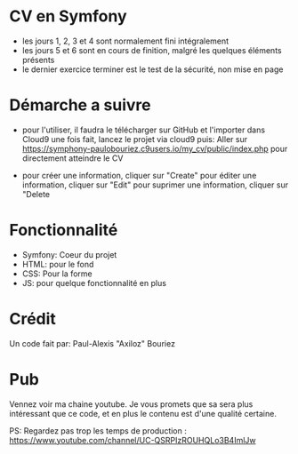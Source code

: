 # CV en Symfony

* les jours 1, 2, 3 et 4 sont normalement fini intégralement
* les jours 5 et 6 sont en cours de finition, malgré les quelques éléments présents
* le dernier exercice terminer est le test de la sécurité, non mise en page
 
# Démarche a suivre
 * pour l'utiliser, il faudra le télécharger sur GitHub et l'importer dans Cloud9
 une fois fait, lancez le projet via cloud9
 puis: Aller sur https://symphony-paulobouriez.c9users.io/my_cv/public/index.php pour directement atteindre le CV

* pour créer une information, cliquer sur "Create"
 pour éditer une information, cliquer sur "Edit"
 pour suprimer une information, cliquer sur "Delete

# Fonctionnalité

* Symfony: Coeur du projet
* HTML: pour le fond
* CSS: Pour la forme
* JS: pour quelque fonctionnalité en plus
 
 # Crédit
 Un code fait par:  Paul-Alexis "Axiloz" Bouriez
 
 # Pub
 Vennez voir ma chaine youtube. Je vous promets que sa sera plus intéressant que ce code, et en plus le contenu est d'une qualité certaine.
 
 PS: Regardez pas trop les temps de production : https://www.youtube.com/channel/UC-QSRPIzROUHQLo3B4ImlJw
